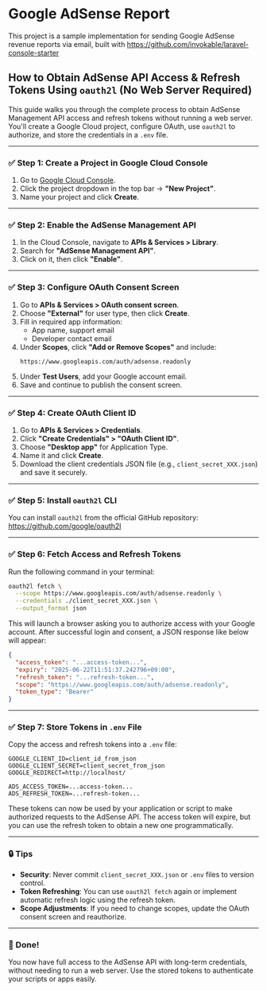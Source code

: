 # Google AdSense Report

This project is a sample implementation for sending Google AdSense revenue reports via email, built with https://github.com/invokable/laravel-console-starter

## How to Obtain AdSense API Access & Refresh Tokens Using `oauth2l` (No Web Server Required)

This guide walks you through the complete process to obtain AdSense Management API access and refresh tokens without running a web server. You'll create a Google Cloud project, configure OAuth, use `oauth2l` to authorize, and store the credentials in a `.env` file.

---

### ✅ Step 1: Create a Project in Google Cloud Console

1. Go to [Google Cloud Console](https://console.cloud.google.com/).
2. Click the project dropdown in the top bar → **"New Project"**.
3. Name your project and click **Create**.

---

### ✅ Step 2: Enable the AdSense Management API

1. In the Cloud Console, navigate to **APIs & Services > Library**.
2. Search for **"AdSense Management API"**.
3. Click on it, then click **"Enable"**.

---

### ✅ Step 3: Configure OAuth Consent Screen

1. Go to **APIs & Services > OAuth consent screen**.
2. Choose **"External"** for user type, then click **Create**.
3. Fill in required app information:
    - App name, support email
    - Developer contact email
4. Under **Scopes**, click **"Add or Remove Scopes"** and include:
   ```
   https://www.googleapis.com/auth/adsense.readonly
   ```
5. Under **Test Users**, add your Google account email.
6. Save and continue to publish the consent screen.

---

### ✅ Step 4: Create OAuth Client ID

1. Go to **APIs & Services > Credentials**.
2. Click **"Create Credentials" > "OAuth Client ID"**.
3. Choose **"Desktop app"** for Application Type.
4. Name it and click **Create**.
5. Download the client credentials JSON file (e.g., `client_secret_XXX.json`) and save it securely.

---

### ✅ Step 5: Install `oauth2l` CLI

You can install `oauth2l` from the official GitHub repository:
https://github.com/google/oauth2l

---

### ✅ Step 6: Fetch Access and Refresh Tokens

Run the following command in your terminal:

```bash
oauth2l fetch \
  --scope https://www.googleapis.com/auth/adsense.readonly \
  --credentials ./client_secret_XXX.json \
  --output_format json
```

This will launch a browser asking you to authorize access with your Google account. After successful login and consent, a JSON response like below will appear:

```json
{
  "access_token": "...access-token...",
  "expiry": "2025-06-22T11:51:37.242796+09:00",
  "refresh_token": "...refresh-token...",
  "scope": "https://www.googleapis.com/auth/adsense.readonly",
  "token_type": "Bearer"
}
```

---

### ✅ Step 7: Store Tokens in `.env` File

Copy the access and refresh tokens into a `.env` file:

```dotenv
GOOGLE_CLIENT_ID=client_id_from_json
GOOGLE_CLIENT_SECRET=client_secret_from_json
GOOGLE_REDIRECT=http://localhost/

ADS_ACCESS_TOKEN=...access-token...
ADS_REFRESH_TOKEN=...refresh-token...
```

These tokens can now be used by your application or script to make authorized requests to the AdSense API. The access token will expire, but you can use the refresh token to obtain a new one programmatically.

---

### 🔒 Tips

- **Security**: Never commit `client_secret_XXX.json` or `.env` files to version control.
- **Token Refreshing**: You can use `oauth2l fetch` again or implement automatic refresh logic using the refresh token.
- **Scope Adjustments**: If you need to change scopes, update the OAuth consent screen and reauthorize.

---

### 🎉 Done!

You now have full access to the AdSense API with long-term credentials, without needing to run a web server. Use the stored tokens to authenticate your scripts or apps easily.
